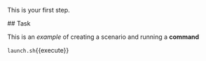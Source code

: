 This is your first step.

## Task

This is an _example_ of creating a scenario and running a **command**

`launch.sh`{{execute}}
